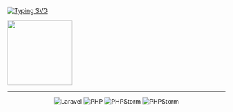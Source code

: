 [![Typing SVG](https://readme-typing-svg.herokuapp.com?color=777BB4&lines=I+really+love+PHP)](https://git.io/typing-svg)


<img align="center" src="https://github.com/LinkZzZzZZz/LinkZzZzZZz/assets/113850575/3ca69612-c0d6-464b-8822-8f14bf6f4a23" width="150px" />

<hr>
<div align="center">
    <img src="https://img.shields.io/badge/Laravel-black?style=for-the-badge&logo=laravel&logoColor=white" alt="Laravel">
    <img src="https://img.shields.io/badge/PHP-777BB4?style=for-the-badge&logo=php&logoColor=white" alt="PHP">
    <img src="http://img.shields.io/badge/-PHPStorm-181717?style=for-the-badge&logo=phpstorm&logoColor=white" alt="PHPStorm">
    <img src="http://img.shields.io/badge/-docker%20-%230db7ed.svg?style=for-the-badge&logo=phpstorm&logoColor=white" alt="PHPStorm">
</div>
